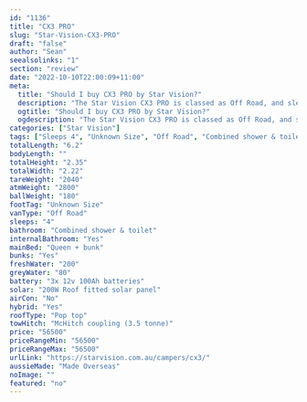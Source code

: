 ```yaml
---
id: "1136"
title: "CX3 PRO"
slug: "Star-Vision-CX3-PRO"
draft: "false"
author: "Sean"
seealsolinks: "1"
section: "review"
date: "2022-10-10T22:00:09+11:00"
meta:
  title: "Should I buy CX3 PRO by Star Vision?"
  description: "The Star Vision CX3 PRO is classed as Off Road, and sleeps 4 people. It is Made Overseas and comes in at Unknown Size. It generally has Combined shower & toilet."
  ogtitle: "Should I buy CX3 PRO by Star Vision?"
  ogdescription: "The Star Vision CX3 PRO is classed as Off Road, and sleeps 4 people. It is Made Overseas and comes in at Unknown Size. It generally has Combined shower & toilet."
categories: ["Star Vision"]
tags: ["Sleeps 4", "Unknown Size", "Off Road", "Combined shower & toilet", "Pop top", "50 - 60k"]
totalLength: "6.2"
bodyLength: ""
totalHeight: "2.35"
totalWidth: "2.22"
tareWeight: "2040"
atmWeight: "2800"
ballWeight: "180"
footTag: "Unknown Size"
vanType: "Off Road"
sleeps: "4"
bathroom: "Combined shower & toilet"
internalBathroom: "Yes"
mainBed: "Queen + bunk"
bunks: "Yes"
freshWater: "200"
greyWater: "80"
battery: "3x 12v 100Ah batteries"
solar: "200W Roof fitted solar panel"
airCon: "No"
hybrid: "Yes"
roofType: "Pop top"
towHitch: "McHitch coupling (3.5 tonne)"
price: "56500"
priceRangeMin: "56500"
priceRangeMax: "56500"
urlLink: "https://starvision.com.au/campers/cx3/"
aussieMade: "Made Overseas"
noImage: ""
featured: "no"
---
```

